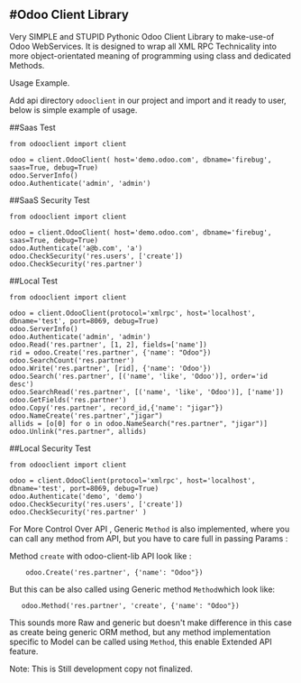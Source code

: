 #Odoo Client Library
--
Very SIMPLE and STUPID Pythonic Odoo Client Library to make-use-of Odoo WebServices. It is designed to wrap all XML RPC Technicality into more object-orientated meaning of programming using class and dedicated Methods.

Usage Example.

Add api directory `odooclient` in our project and import and it ready to user, below is simple example of usage.

##Saas Test
```
from odooclient import client

odoo = client.OdooClient( host='demo.odoo.com', dbname='firebug', saas=True, debug=True)
odoo.ServerInfo()
odoo.Authenticate('admin', 'admin')
```

##SaaS Security Test
```
from odooclient import client

odoo = client.OdooClient( host='demo.odoo.com', dbname='firebug', saas=True, debug=True)
odoo.Authenticate('a@b.com', 'a')
odoo.CheckSecurity('res.users', ['create'])
odoo.CheckSecurity('res.partner')
```

##Local Test
```
from odooclient import client

odoo = client.OdooClient(protocol='xmlrpc', host='localhost', dbname='test', port=8069, debug=True)
odoo.ServerInfo()
odoo.Authenticate('admin', 'admin')
odoo.Read('res.partner', [1, 2], fields=['name'])
rid = odoo.Create('res.partner', {'name': "Odoo"})
odoo.SearchCount('res.partner')
odoo.Write('res.partner', [rid], {'name': 'Odoo'})
odoo.Search('res.partner', [('name', 'like', 'Odoo')], order='id desc')
odoo.SearchRead('res.partner', [('name', 'like', 'Odoo')], ['name'])
odoo.GetFields('res.partner')
odoo.Copy('res.partner', record_id,{'name': "jigar"})
odoo.NameCreate('res.partner',"jigar")
allids = [o[0] for o in odoo.NameSearch("res.partner", "jigar")]
odoo.Unlink("res.partner", allids)
```

##Local Security Test
```
from odooclient import client

odoo = client.OdooClient(protocol='xmlrpc', host='localhost', dbname='test', port=8069, debug=True)
odoo.Authenticate('demo', 'demo')
odoo.CheckSecurity('res.users', ['create'])
odoo.CheckSecurity('res.partner' )
```


For More Control Over API , Generic `Method` is also implemented, where you can call any method from API, but you have to care full in passing Params :

Method  `create` with odoo-client-lib API  look like :
```
    odoo.Create('res.partner', {'name': "Odoo"})
```
But this can be also called using Generic method `Method`which look like:
```
   odoo.Method('res.partner', 'create', {'name': "Odoo"})
```
This sounds more Raw and generic but doesn't make difference in this case as create being generic ORM method, but any method implementation specific to Model can be called using `Method`, this enable Extended API feature.

Note: This is Still development copy not finalized.
